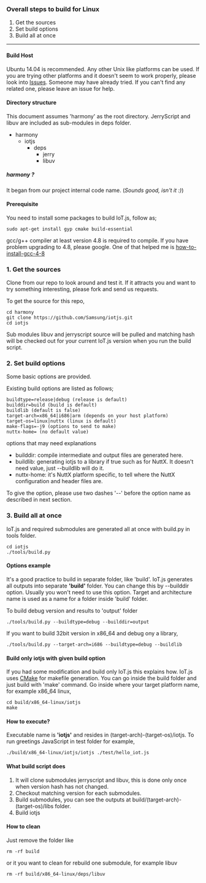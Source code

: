 ### Overall steps to build for Linux
1. Get the sources
2. Set build options
3. Build all at once


***


#### Build Host
Ubuntu 14.04 is recommended. Any other Unix like platforms can be used. If you are trying other platforms and it doesn't seem to work properly, please look into [Issues](https://github.com/Samsung/iotjs/issues). Someone may have already tried. If you can't find any related one, please leave an issue for help.

#### Directory structure

This document assumes 'harmony' as the root directory. JerryScript and libuv are included as sub-modules in deps folder.

* harmony
    * iotjs
        * deps
            * jerry
            * libuv

##### harmony ?

It began from our project internal code name. (_Sounds good, isn't it :)_)


#### Prerequisite

You need to install some packages to build IoT.js, follow as;

```
sudo apt-get install gyp cmake build-essential
```

gcc/g++ compiler at least version 4.8 is required to compile. If you have problem upgrading to 4.8, please google. One of that helped me is [how-to-install-gcc-4-8](http://askubuntu.com/questions/271388/how-to-install-gcc-4-8)


### 1. Get the sources

Clone from our repo to look around and test it. If it attracts you and want to try something interesting, please fork and send us requests.

To get the source for this repo, 
```
cd harmony
git clone https://github.com/Samsung/iotjs.git
cd iotjs
```

Sub modules libuv and jerryscript source will be pulled and matching hash will be checked out for your current IoT.js version when you run the build script.


### 2. Set build options

Some basic options are provided.

Existing build options are listed as follows;
```
buildtype=release|debug (release is default)
builddir=build (build is default)
buildlib (default is false)
target-arch=x86_64|i686|arm (depends on your host platform)
target-os=linux|nuttx (linux is default)
make-flags=-j9 (options to send to make)
nuttx-home= (no default value)
```

options that may need explanations
* builddir: compile intermediate and output files are generated here. 
* buildlib: generating iotjs to a library if true such as for NuttX. It doesn't need value, just --buildlib will do it.
* nuttx-home: it's NuttX platform specific, to tell where the NuttX configuration and header files are.

To give the option, please use two dashes '--' before the option name as described in next section.


### 3. Build all at once

IoT.js and required submodules are generated all at once with build.py in tools folder.

```
cd iotjs
./tools/build.py
```

#### Options example

It's a good practice to build in separate folder, like 'build'. IoT.js generates all outputs into separate **'build'** folder. You can change this by --builddir option. Usually you won't need to use this option. Target and architecture name is used as a name for a folder inside 'build' folder.

To build debug version and results to 'output' folder
```
./tools/build.py --buildtype=debug --builddir=output
```

If you want to build 32bit version in x86_64 and debug ony a library,
```
./tools/build.py --target-arch=i686 --buildtype=debug --buildlib
```

#### Build only iotjs with given build option

If you had some modification and build only IoT.js this explains how. IoT.js uses [CMake](http://www.cmake.org/) for makefile generation. You can go inside the build folder and just build with 'make' command. Go inside where your target platform name, for example x86_64 linux,
```
cd build/x86_64-linux/iotjs
make
```

#### How to execute?

Executable name is **'iotjs'** and resides in (target-arch)-(target-os)/iotjs. To run greetings JavaScript in test folder for example,

```
./build/x86_64-linux/iotjs/iotjs ./test/hello_iot.js
```

#### What build script does

1. It will clone submodules jerryscript and libuv, this is done only once when version hash has not changed.
2. Checkout matching version for each submodules.
3. Build submodules, you can see the outputs at build/(target-arch)-(target-os)/libs folder.
4. Build iotjs


#### How to clean

Just remove the folder like
```
rm -rf build
```
or it you want to clean for rebuild one submodule, for example libuv
```
rm -rf build/x86_64-linux/deps/libuv
```

